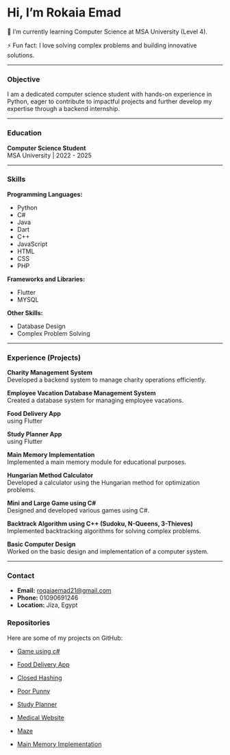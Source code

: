 # Hi, I’m Rokaia Emad

🌱 I’m currently learning Computer Science at MSA University (Level 4).

⚡ Fun fact: I love solving complex problems and building innovative solutions.

---

### Objective
I am a dedicated computer science student with hands-on experience in Python, eager to contribute to impactful projects and further develop my expertise through a backend internship.

---

### Education
**Computer Science Student**  
MSA University | 2022 - 2025  

---

### Skills

**Programming Languages:**
- Python
- C#
- Java
- Dart
- C++
- JavaScript
- HTML
- CSS
- PHP

**Frameworks and Libraries:**
- Flutter
- MYSQL

**Other Skills:**
- Database Design
- Complex Problem Solving

---

### Experience (Projects)

**Charity Management System**  
Developed a backend system to manage charity operations efficiently.

**Employee Vacation Database Management System**  
Created a database system for managing employee vacations.

**Food Delivery App**  
using Flutter

**Study Planner App**  
using Flutter


**Main Memory Implementation**  
Implemented a main memory module for educational purposes.

**Hungarian Method Calculator**  
Developed a calculator using the Hungarian method for optimization problems.

**Mini and Large Game using C#**  
Designed and developed various games using C#.

**Backtrack Algorithm using C++ (Sudoku, N-Queens, 3-Thieves)**  
Implemented backtracking algorithms for solving complex problems.

**Basic Computer Design**  
Worked on the basic design and implementation of a computer system.

---

### Contact

- **Email:** roqaiaemad21@gmail.com
- **Phone:** 01090691246
- **Location:** Jiza, Egypt


### Repositories

Here are some of my projects on GitHub:

- [Game using c#](https://github.com/RokaiaEmad/game)

- [Food Delivery App](https://github.com/RokaiaEmad/Food_Delivery_App)

- [Closed Hashing](https://github.com/RokaiaEmad/Algorithm-Project)

- [Poor Punny](https://github.com/RokaiaEmad/poor-punny-game)

- [Study Planner](https://github.com/RokaiaEmad/Study-Planner)

- [Medical Website](https://github.com/RokaiaEmad/Medical-Website)
  
- [Maze](https://github.com/RokaiaEmad/Maze)

- [Main Memory Implementation](https://github.com/RokaiaEmad/Main-Memory-Implementation)
